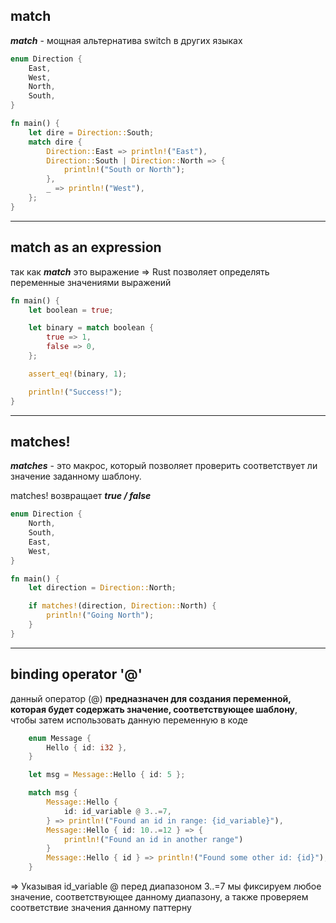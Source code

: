 ## match

***match*** - мощная альтернатива switch в других языках 

```Rust
enum Direction {
    East,
    West,
    North,
    South,
}

fn main() {
    let dire = Direction::South;
    match dire {
        Direction::East => println!("East"),
        Direction::South | Direction::North => {
            println!("South or North");
        },
        _ => println!("West"),
    };
}
```



---
## match as an expression

так как ***match*** это выражение => Rust позволяет определять  переменные значениями выражений

```Rust
fn main() {
    let boolean = true;

    let binary = match boolean {
        true => 1,
        false => 0,
    };

    assert_eq!(binary, 1);

    println!("Success!");
}
```

---


## matches!

***matches*** - это макрос, который позволяет проверить соответствует ли значение заданному  шаблону.

matches! возвращает ***true / false***

```Rust
enum Direction {
    North,
    South,
    East,
    West,
}

fn main() {
    let direction = Direction::North;

    if matches!(direction, Direction::North) {
        println!("Going North");
    }
}
```

---

## binding operator '@'

данный оператор (@) **предназначен для создания переменной, которая будет содержать значение, соответствующее шаблону**, чтобы затем использовать данную переменную в коде

```Rust
    enum Message {
        Hello { id: i32 },
    }

    let msg = Message::Hello { id: 5 };

    match msg {
        Message::Hello {
            id: id_variable @ 3..=7,
        } => println!("Found an id in range: {id_variable}"),
        Message::Hello { id: 10..=12 } => {
            println!("Found an id in another range")
        }
        Message::Hello { id } => println!("Found some other id: {id}"),
    }

```


=> Указывая id_variable @ перед диапазоном 3..=7 мы фиксируем любое значение, соответствующее данному диапазону, а также проверяем соответствие значения данному паттерну 
